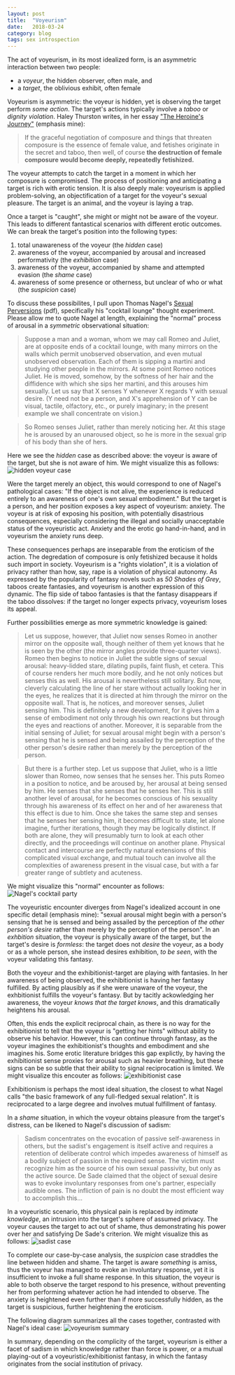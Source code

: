 ```yaml
---
layout: post
title:  "Voyeurism"
date:   2018-03-24
category: blog
tags: sex introspection
---
```


The act of voyeurism, in its most idealized form, is an asymmetric interaction between two people:
* a _voyeur_, the hidden observer, often male, and
* a _target_, the oblivious exhibit, often female

Voyeurism is asymmetric: the voyeur is hidden, yet is observing the target perform _some action_. The target's actions typically involve a _taboo_ or _dignity violation_. Haley Thurston writes, in her essay ["The Heroine's Journey"](https://www.ribbonfarm.com/2015/01/28/the-heroines-journey/) (emphasis mine):

> If the graceful negotiation of composure and things that threaten composure is the essence of female value, and fetishes originate in the secret and taboo, then well, of course **the destruction of female composure would become deeply, repeatedly fetishized.**

The voyeur attempts to catch the target in a moment in which her composure is compromised. The process of positioning and anticipating a target is rich with erotic tension. It is also deeply male: voyeurism is applied problem-solving, an objectification of a target for the voyeur's sexual pleasure. The target is an animal, and the voyeur is laying a trap.

Once a target is "caught", she might or might not be aware of the voyeur. This leads to different fantastical scenarios with different erotic outcomes. We can break the target's position into the following types:

1. total unawareness of the voyeur (the _hidden_ case)
2. awareness of the voyeur, accompanied by arousal and increased performativity (the _exhibition_ case)
3. awareness of the voyeur, accompanied by shame and attempted evasion (the _shame_ case)
4. awareness of some presence or otherness, but unclear of who or what (the _suspicion_ case)

To discuss these possibilites, I pull upon Thomas Nagel's [Sexual Perversions](https://pdfs.semanticscholar.org/bc66/32ba46b9d31b0bff5285ebe8c1453513cce2.pdf) (pdf), specifically his "cocktail lounge" thought experiment. Please allow me to quote Nagel at length, explaining the "normal" process of arousal in a _symmetric_ observational situation:

> Suppose a man and a woman, whom we may call Romeo and Juliet, are at opposite ends of a cocktail lounge, with many mirrors on the walls which permit unobserved observation, and even mutual unobserved observation. Each of them is sipping a martini and studying other people in the mirrors. At some point Romeo notices Juliet. He is moved, somehow, by the softness of her hair and the diffidence with which she sips her martini, and this arouses him sexually. Let us say that X senses Y whenever X regards Y with sexual desire. (Y need not be a person, and X's apprehension of Y can be visual, tactile, olfactory, etc., or purely imaginary; in the present example we shall concentrate on vision.)

> So Romeo senses Juliet, rather than merely noticing her. At this stage he is aroused by an unaroused object, so he is more in the sexual grip of his body than she of hers.

Here we see the _hidden_ case as described above: the voyeur is aware of the target, but she is not aware of him. We might visualize this as follows: ![hidden voyeur case](https://github.com/simpolism/simpolism.github.io/blob/master/assets/voyeurism/arousal_hidden.jpg)

Were the target merely an object, this would correspond to one of Nagel's pathological cases: "If the object is not alive, the experience is reduced entirely to an awareness of one's own sexual embodiment." But the target is a person, and her position exposes a key aspect of voyeurism: anxiety. The voyeur is at risk of exposing his position, with potentially disastrious consequences, especially considering the illegal and socially unacceptable status of the voyeuristic act. Anxiety and the erotic go hand-in-hand, and in voyeurism the anxiety runs deep.

These consequences perhaps are inseparable from the eroticism of the action. The degredation of composure is only fetishized because it holds such import in society. Voyeurism is a "rights violation", it is a violation of privacy rather than how, say, rape is a violation of physical autonomy. As expressed by the popularity of fantasy novels such as _50 Shades of Grey_, taboos create fantasies, and voyeurism is another expression of this dynamic. The flip side of taboo fantasies is that the fantasy disappears if the taboo dissolves: if the target no longer expects privacy, voyeurism loses its appeal.

Further possibilities emerge as more symmetric knowledge is gained:

> Let us suppose, however, that Juliet now senses Romeo in another mirror on the opposite wall, though neither of them yet knows that he is seen by the other (the mirror angles provide three-quarter views). Romeo then begins to notice in Juliet the subtle signs of sexual arousal: heavy-lidded stare, dilating pupils, faint flush, et cetera. This of course renders her much more bodily, and he not only notices but senses this as well. His arousal is nevertheless still solitary. But now, cleverly calculating the line of her stare without actually looking her in the eyes, he realizes that it is directed at him through the mirror on the opposite wall. That is, he notices, and moreover senses, Juliet sensing him. This is definitely a new development, for it gives him a sense of embodiment not only through his own reactions but through the eyes and reactions of another. Moreover, it is separable from the initial sensing of Juliet; for sexual arousal might begin with a person's sensing that he is sensed and being assailed by the perception of the other person's desire rather than merely by the perception of the person.

> But there is a further step. Let us suppose that Juliet, who is a little slower than Romeo, now senses that he senses her. This puts Romeo in a position to notice, and be aroused by, her arousal at being sensed by him. He senses that she senses that he senses her. This is still another level of arousal, for he becomes conscious of his sexuality through his awareness of its effect on her and of her awareness that this effect is due to him. Once she takes the same step and senses that he senses her sensing him, it becomes difficult to state, let alone imagine, further iterations, though they may be logically distinct. If both are alone, they will presumably turn to look at each other directly, and the proceedings will continue on another plane. Physical contact and intercourse are perfectly natural extensions of this complicated visual exchange, and mutual touch can involve all the complexities of awareness present in the visual case, but with a far greater range of subtlety and acuteness.

We might visualize this "normal" encounter as follows: ![Nagel's cocktail party](https://github.com/simpolism/simpolism.github.io/blob/master/assets/voyeurism/arousal_nagel.jpg)

The voyeuristic encounter diverges from Nagel's idealized account in one specific detail (emphasis mine): "sexual arousal might begin with a person's sensing that he is sensed and being assailed by the perception of _the other person's desire_ rather than merely by the perception of the person". In an _exhbition_ situation, the voyeur is physically aware of the target, but the target's desire is _formless_: the target does not _desire_ the voyeur, as a body or as a whole person, she instead desires exhibition, _to be seen_, with the voyeur validating this fantasy.

Both the voyeur and the exhibitionist-target are playing with fantasies. In her awareness of being observed, the exhibitionist is having her fantasy fulfilled. By acting plausibly as if she were unaware of the voyeur, the exhbitionist fulfills the voyeur's fantasy. But by tacitly ackowledging her awareness, the voyeur _knows that the target knows_, and this dramatically heightens his arousal.

Often, this ends the explicit reciprocal chain, as there is no way for the exhibitionist to tell that the voyeur is "getting her hints" without ability to observe his behavior. However, this can continue through fantasy, as the voyeur imagines the exhibitionist's thoughts and embodiment and she imagines his. Some erotic literature bridges this gap explictly, by having the exhibitionist sense proxies for arousal such as heavier breathing, but these signs can be so subtle that their ability to signal reciprocation is limited. We might visualize this encouter as follows: ![exhibitionist case](https://github.com/simpolism/simpolism.github.io/blob/master/assets/voyeurism/arousal_exhibitionist.jpg)

Exhibitionism is perhaps the most ideal situation, the closest to what Nagel calls "the basic framework of any full-fledged sexual relation". It is reciprocated to a large degree and involves mutual fulfillment of fantasy.

In a _shame_ situation, in which the voyeur obtains pleasure from the target's distress, can be likened to Nagel's discussion of sadism:

> Sadism concentrates on the evocation of passive self-awareness in others, but the sadist's engagement is itself active and requires a retention of deliberate control which impedes awareness of himself as a bodily subject of passion in the required sense. The victim must recognize him as the source of his own sexual passivity, but only as the active source. De Sade claimed that the object of sexual desire was to evoke involuntary responses from one's partner, especially audible ones. The infliction of pain is no doubt the most efficient way to accomplish this...

In a voyeuristic scenario, this physical pain is replaced by _intimate knowledge_, an intrusion into the target's sphere of assumed privacy. The voyeur causes the target to act out of shame, thus demonstrating his power over her and satisfying De Sade's criterion. We might visualize this as follows: ![sadist case](https://github.com/simpolism/simpolism.github.io/blob/master/assets/voyeurism/arousal_shame.jpg)

To complete our case-by-case analysis, the _suspicion_ case straddles the line between hidden and shame. The target is aware _something_ is amiss, thus the voyeur has managed to evoke an involuntary response, yet it is insufficient to invoke a full shame response. In this situation, the voyeur is able to both observe the target respond to his presence, without preventing her from performing whatever action he had intended to observe. The anxiety is heightened even further than if more successfully hidden, as the target is suspicious, further heightening the eroticism.

The following diagram summarizes all the cases together, contrasted with Nagel's ideal case: ![voyeurism summary](https://github.com/simpolism/simpolism.github.io/blob/master/assets/voyeurism/arousal_full.jpg)

In summary, depending on the complicity of the target, voyeurism is either a facet of sadism in which knowledge rather than force is power, or a mutual playing-out of a voyeuristic/exhibitionist fantasy, in which the fantasy originates from the social institution of privacy.
